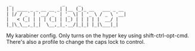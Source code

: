 ```figlet
 _                   _     _
| | ____ _ _ __ __ _| |__ (_)_ __   ___ _ __
| |/ / _` | '__/ _` | '_ \| | '_ \ / _ \ '__|
|   < (_| | | | (_| | |_) | | | | |  __/ |
|_|\_\__,_|_|  \__,_|_.__/|_|_| |_|\___|_|
```

My karabiner config. Only turns on the hyper key using shift-ctrl-opt-cmd. There's also a profile to change the caps lock to control.
